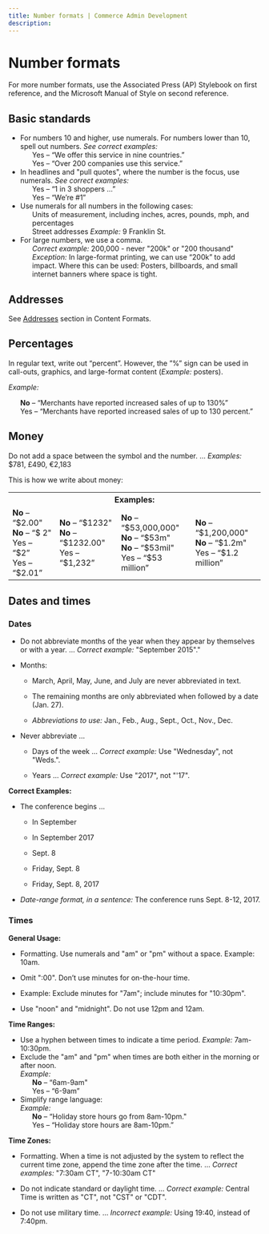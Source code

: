 ```yaml
---
title: Number formats | Commerce Admin Development
description:
---
```


# Number formats

For more number formats, use the Associated Press (AP) Stylebook on first reference, and the Microsoft Manual of Style on second reference.

## Basic standards

<ul>
  <li>For numbers 10 and higher, use numerals. For numbers lower than 10, spell out numbers. <em>See correct examples:</em>
    <ul style="list-style-type:none">
      <li>Yes – “We offer this service in nine countries.”</li>
      <li>Yes – “Over 200 companies use this service.”</li>
    </ul>
  </li>
  <li>In headlines and "pull quotes", where the number is the focus, use numerals. <em>See correct examples:</em>
    <ul style="list-style-type:none">
      <li>Yes – “1 in 3 shoppers ...”</li>
      <li>Yes – “We’re #1”</li>
    </ul>
  </li>
  <li>Use numerals for all numbers in the following cases:
    <ul style="list-style-type:none">
      <li>Units of measurement, including inches, acres, pounds, mph, and percentages</li>
      <li>Street addresses <em>Example:</em> 9 Franklin St.</li>
    </ul>
  </li>
  <li>For large numbers, we use a comma.
    <ul style="list-style-type:none">
      <li><em>Correct example:</em> 200,000 - never "200k" or "200 thousand"</li>
      <li><em>Exception:</em> In large-format printing, we can use “200k” to add impact. Where this can be used: Posters, billboards, and small internet banners where space is tight.</li>
      </ul>
  </li>
</ul>

## Addresses

See [Addresses](content-formats.md#addresses) section in Content Formats.

## Percentages

In regular text, write out “percent”. However, the ”%” sign can be used in call-outs, graphics, and large-format content (*Example:* posters).

*Example:*

<ul style="list-style-type:none">
  <li><strong>No</strong> – “Merchants have reported increased sales of up to 130%”</li>
  <li>Yes – “Merchants have reported increased sales of up to 130 percent.”</li>
</ul>

## Money

Do not add a space between the symbol and the number. ... *Examples:* $781, £490, €2,183

This is how we write about money:

<table>
  <tbody>
    <tr>
      <th colspan="4">Examples:</th>
    </tr>
    <tr>
      <td><strong>No</strong> – “$2.00"<br />
      <strong>No</strong> – “$ 2"<br />
      Yes – “$2”<br />
      Yes – “$2.01”</td>
      <td><strong>No</strong> – “$1232"<br />
      <strong>No</strong> – “$1232.00"<br />
      Yes – “$1,232”</td>
      <td><strong>No</strong> – “$53,000,000"<br />
      <strong>No</strong> – “$53m"<br />
      <strong>No</strong> – “$53mil"<br />
      Yes – “$53 million”</td>
      <td><strong>No</strong> – “$1,200,000"<br />
      <strong>No</strong> – “$1.2m"<br />
      Yes – “$1.2 million”</td>
    </tr>
  </tbody>
</table>

## Dates and times

### Dates

*  Do not abbreviate months of the year when they appear by themselves or with a year. ... *Correct example:* "September 2015"."

*  Months:

   *  March, April, May, June, and July are never abbreviated in text.

   *  The remaining months are only abbreviated when followed by a date (Jan. 27).

   *  *Abbreviations to use:* Jan., Feb., Aug., Sept., Oct., Nov., Dec.

*  Never abbreviate ...

   *  Days of the week ... *Correct example:* Use "Wednesday", not "Weds.".

   *  Years ... *Correct example:* Use "2017", not "'17".

**Correct Examples:**

*  The conference begins ...

   *  In September

   *  In September 2017

   *  Sept. 8

   *  Friday, Sept. 8

   *  Friday, Sept. 8, 2017

*  *Date-range format, in a sentence:* The conference runs Sept. 8-12, 2017.

### Times

**General Usage:**

*  Formatting. Use numerals and "am" or "pm" without a space. Example: 10am.

*  Omit ":00". Don’t use minutes for on-the-hour time.

*  Example: Exclude minutes for "7am"; include minutes for "10:30pm".

*  Use "noon" and "midnight". Do not use 12pm and 12am.

**Time Ranges:**

<ul>
  <li>Use a hyphen between times to indicate a time period. <em>Example:</em> 7am-10:30pm.</li>
  <li>Exclude the "am" and "pm" when times are both either in the morning or after noon.<br>
  <em>Example:</em>
    <ul style="list-style-type:none">
      <li><strong>No</strong> – “6am-9am"</li>
      <li>Yes – “6-9am”</li>
    </ul>
  </li>
  <li>Simplify range language:<br>
  <em>Example:</em>
    <ul style="list-style-type:none">
      <li><strong>No</strong> – “Holiday store hours go from 8am-10pm."</li>
      <li>Yes – “Holiday store hours are 8am-10pm.”</li>
    </ul>
  </li>
</ul>

**Time Zones:**

*  Formatting. When a time is not adjusted by the system to reflect the current time zone, append the time zone after the time. ... *Correct examples:* "7:30am CT", "7-10:30am CT"

*  Do not indicate standard or daylight time. ... *Correct example:* Central Time is written as "CT", not "CST" or "CDT".

*  Do not use military time. ... *Incorrect example:* Using 19:40, instead of 7:40pm.
